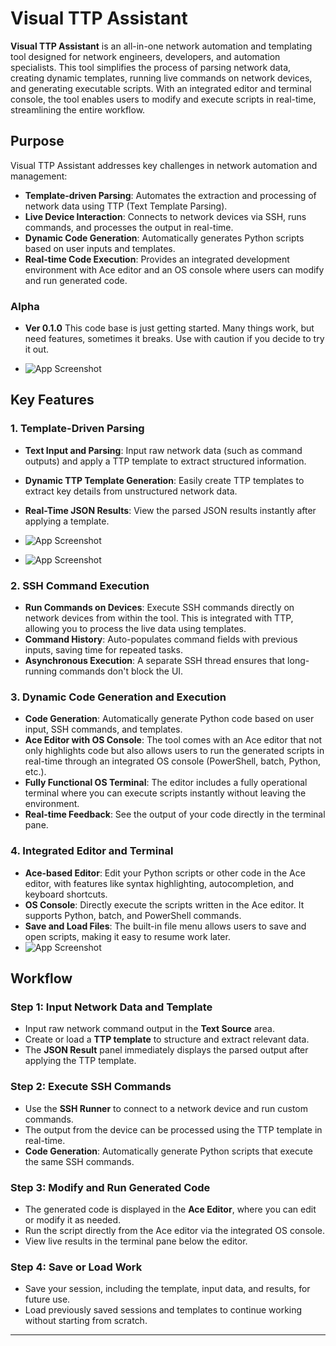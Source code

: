 
# Visual TTP Assistant

**Visual TTP Assistant** is an all-in-one network automation and templating tool designed for network engineers, developers, and automation specialists. This tool simplifies the process of parsing network data, creating dynamic templates, running live commands on network devices, and generating executable scripts. With an integrated editor and terminal console, the tool enables users to modify and execute scripts in real-time, streamlining the entire workflow.

## Purpose

Visual TTP Assistant addresses key challenges in network automation and management:
- **Template-driven Parsing**: Automates the extraction and processing of network data using TTP (Text Template Parsing).
- **Live Device Interaction**: Connects to network devices via SSH, runs commands, and processes the output in real-time.
- **Dynamic Code Generation**: Automatically generates Python scripts based on user inputs and templates.
- **Real-time Code Execution**: Provides an integrated development environment with Ace editor and an OS console where users can modify and run generated code.

### Alpha
- **Ver 0.1.0** This code base is just getting started. Many things work, but need features, sometimes it breaks. Use with caution if you decide to try it out. 

- ![App Screenshot](https://github.com/scottpeterman/ttpassistant/raw/main/screenshots/app.png)

## Key Features

### 1. **Template-Driven Parsing**
- **Text Input and Parsing**: Input raw network data (such as command outputs) and apply a TTP template to extract structured information.
- **Dynamic TTP Template Generation**: Easily create TTP templates to extract key details from unstructured network data.
- **Real-Time JSON Results**: View the parsed JSON results instantly after applying a template.

- ![App Screenshot](https://github.com/scottpeterman/ttpassistant/raw/main/screenshots/functions.png)
- ![App Screenshot](https://github.com/scottpeterman/ttpassistant/raw/main/screenshots/filters.png)


### 2. **SSH Command Execution**
- **Run Commands on Devices**: Execute SSH commands directly on network devices from within the tool. This is integrated with TTP, allowing you to process the live data using templates.
- **Command History**: Auto-populates command fields with previous inputs, saving time for repeated tasks.
- **Asynchronous Execution**: A separate SSH thread ensures that long-running commands don't block the UI.


### 3. **Dynamic Code Generation and Execution**
- **Code Generation**: Automatically generate Python code based on user input, SSH commands, and templates.
- **Ace Editor with OS Console**: The tool comes with an Ace editor that not only highlights code but also allows users to run the generated scripts in real-time through an integrated OS console (PowerShell, batch, Python, etc.).
- **Fully Functional OS Terminal**: The editor includes a fully operational terminal where you can execute scripts instantly without leaving the environment.
- **Real-time Feedback**: See the output of your code directly in the terminal pane.

### 4. **Integrated Editor and Terminal**
- **Ace-based Editor**: Edit your Python scripts or other code in the Ace editor, with features like syntax highlighting, autocompletion, and keyboard shortcuts.
- **OS Console**: Directly execute the scripts written in the Ace editor. It supports Python, batch, and PowerShell commands.
- **Save and Load Files**: The built-in file menu allows users to save and open scripts, making it easy to resume work later.
- ![App Screenshot](https://github.com/scottpeterman/ttpassistant/raw/main/screenshots/gencode.png)

## Workflow

### Step 1: Input Network Data and Template
- Input raw network command output in the **Text Source** area.
- Create or load a **TTP template** to structure and extract relevant data.
- The **JSON Result** panel immediately displays the parsed output after applying the TTP template.

### Step 2: Execute SSH Commands
- Use the **SSH Runner** to connect to a network device and run custom commands.
- The output from the device can be processed using the TTP template in real-time.
- **Code Generation**: Automatically generate Python scripts that execute the same SSH commands. 

### Step 3: Modify and Run Generated Code
- The generated code is displayed in the **Ace Editor**, where you can edit or modify it as needed.
- Run the script directly from the Ace editor via the integrated OS console.
- View live results in the terminal pane below the editor.

### Step 4: Save or Load Work
- Save your session, including the template, input data, and results, for future use.
- Load previously saved sessions and templates to continue working without starting from scratch.

---
